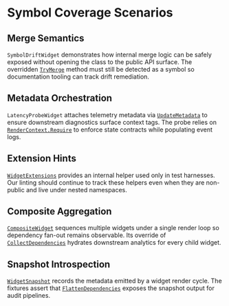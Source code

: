 # Symbol Coverage Scenarios

## Merge Semantics

`SymbolDriftWidget` demonstrates how internal merge logic can be safely exposed without opening the
class to the public API surface. The overridden
[`TryMerge`](../src/Diagnostics/Widgets/SymbolDriftWidget.cs) method must still be detected as a
symbol so documentation tooling can track drift remediation.

## Metadata Orchestration

`LatencyProbeWidget` attaches telemetry metadata via
[`UpdateMetadata`](../src/Diagnostics/BaseWidget.cs#L29) to ensure downstream diagnostics surface
context tags. The probe relies on [`RenderContext.Require`](../src/Diagnostics/RenderContext.cs#L24)
to enforce state contracts while populating event logs.

## Extension Hints

[`WidgetExtensions`](../src/Diagnostics/Extensions/WidgetExtensions.cs) provides an internal helper
used only in test harnesses. Our linting should continue to track these helpers even when they are
non-public and live under nested namespaces.

## Composite Aggregation

[`CompositeWidget`](../src/Diagnostics/Widgets/CompositeWidget.cs) sequences multiple widgets under a
single render loop so dependency fan-out remains observable. Its override of
[`CollectDependencies`](../src/Diagnostics/Widgets/CompositeWidget.cs#L26) hydrates downstream
analytics for every child widget.

## Snapshot Introspection

[`WidgetSnapshot`](../src/Diagnostics/WidgetSnapshot.cs) records the metadata emitted by a widget
render cycle. The fixtures assert that [`FlattenDependencies`](../src/Diagnostics/Extensions/WidgetExtensions.cs#L8)
exposes the snapshot output for audit pipelines.
